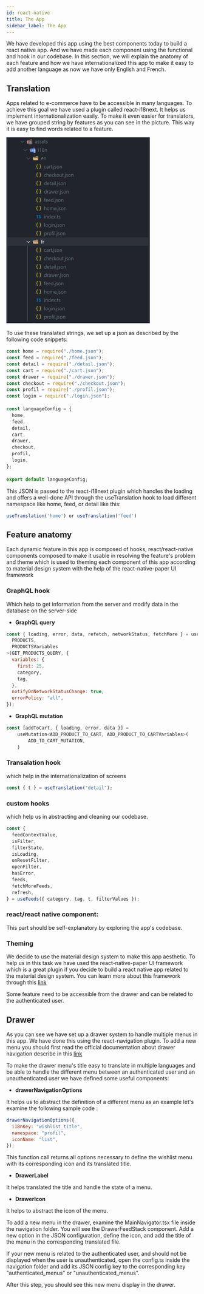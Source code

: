 ```yaml
---
id: react-native
title: The App
sidebar_label: The App
---
```


We have developed this app using the best components today to build a react native app. And we have made each component using the functional and hook in our codebase. In this section, we will explain the anatomy of each feature and how we have internationalized this app to make it easy to add another language as now we have only English and French.

## Translation

Apps related to e-commerce have to be accessible in many languages. To achieve this goal we have used a plugin called react-i18next. It helps us implement internationalization easily. To make it even easier for translators, we have grouped string by features as you can see in the picture. This way it is easy to find words related to a feature.

![translation-folder](assets/translation-folder.png)

To use these translated strings, we set up a json as described by the following code snippets:

```javascript
const home = require("./home.json");
const feed = require("./feed.json");
const detail = require("./detail.json");
const cart = require("./cart.json");
const drawer = require("./drawer.json");
const checkout = require("./checkout.json");
const profil = require("./profil.json");
const login = require("./login.json");

const languageConfig = {
  home,
  feed,
  detail,
  cart,
  drawer,
  checkout,
  profil,
  login,
};

export default languageConfig;
```

This JSON is passed to the react-i18next plugin which handles the loading and offers a well-done API through the useTranslation hook to load different namespace like home, feed, or detail like this:

```javascript
useTranslation('home') or useTranslation('feed')
```

## Feature anatomy

Each dynamic feature in this app is composed of hooks, react/react-native components composed to make it usable in resolving the feature's problem and theme which is used to theming each component of this app according to material design system with the help of the react-native-paper UI framework

### GraphQL hook

Which help to get information from the server and modify data in the database on the server-side

- **GraphQL query**

```javascript
const { loading, error, data, refetch, networkStatus, fetchMore } = useQuery<
  PRODUCTS,
  PRODUCTSVariables
>(GET_PRODUCTS_QUERY, {
  variables: {
    first: 25,
    category,
    tag,
  },
  notifyOnNetworkStatusChange: true,
  errorPolicy: "all",
});
```

- **GraphQL mutation**

```javascript
const [addToCart, { loading, error, data }] =
    useMutation<ADD_PRODUCT_TO_CART, ADD_PRODUCT_TO_CARTVariables>(
        ADD_TO_CART_MUTATION,
    )
```

### Transalation hook

which help in the internationalization of screens

```javascript
const { t } = useTranslation("detail");
```

### custom hooks

which help us in abstracting and cleaning our codebase.

```javascript
const {
  feedContextValue,
  isFilter,
  filterState,
  isLoading,
  onResetFilter,
  openFilter,
  hasError,
  feeds,
  fetchMoreFeeds,
  refresh,
} = useFeeds({ category, tag, t, filterValues });
```

### react/react native component:

This part should be self-explanatory by exploring the app's codebase.

### Theming

We decide to use the material design system to make this app aesthetic. To help us in this task we have used the react-native-paper UI framework which is a great plugin if you decide to build a react native app related to the material design system. You can learn more about this framework through this [link](https://callstack.github.io/react-native-paper/)

Some feature need to be accessible from the drawer and can be related to the authenticated user.

## Drawer

As you can see we have set up a drawer system to handle multiple menus in this app. We have done this using the react-navigation plugin.
To add a new menu you should first read the official documentation about drawer navigation describe in this [link](https://reactnavigation.org/docs/3.x/drawer-based-navigation)

To make the drawer menu's title easy to translate in multiple languages and be able to handle the different menu between an authenticated user and an unauthenticated user we have defined some useful components:

- **drawerNavigationOptions**

It helps us to abstract the definition of a different menu as an example let's examine the following sample code :

```javascript
drawerNavigationOptions({
  i18nKey: "wishlist_title",
  namespace: "profil",
  iconName: "list",
});
```

This function call returns all options necessary to define the wishlist menu with its corresponding icon and its translated title.

- **DrawerLabel**

It helps translated the title and handle the state of a menu.

- **DrawerIcon**

It helps to abstract the icon of the menu.

To add a new menu in the drawer, examine the MainNavigator.tsx file inside the navigation folder. You will see the DrawerFeedStack component. Add a new option in the JSON configuration, define the icon, and add the title of the menu in the corresponding translated file.

If your new menu is related to the authenticated user, and should not be displayed when the user is unauthenticated, open the config.ts inside the navigation folder and add its JSON config key to the corresponding key "authenticated_menus" or "unauthenticated_menus".

After this step, you should see this new menu display in the drawer.

